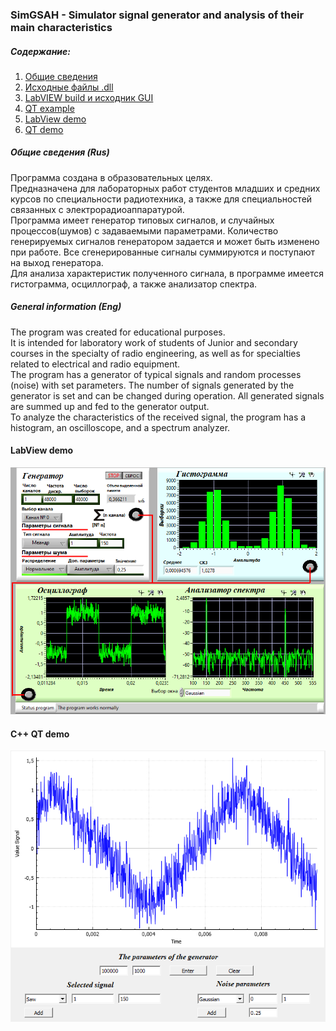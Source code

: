 ﻿ ### SimGSAH - Simulator signal generator and analysis of their main characteristics
 
##### Содержание:
1. [Общие сведения](#gen_inform)
2. [Исходные файлы .dll]
3. [LabVIEW build и исходник GUI]
4. [QT example]
5. [LabView demo](#LV_demo)
6. [QT demo](#QT_demo)
 
##### <a name = "gen_inform"></a>    Общие сведения (Rus)
Программа создана в образовательных целях.\
Предназначена для лабораторных работ студентов младших и средних курсов по специальности радиотехника, а также для специальностей связанных с электрорадиоаппаратурой.\
Программа имеет генератор типовых сигналов, и случайных процессов(шумов) с задаваемыми параметрами. Количество генерируемых сигналов генератором задается и может быть изменено при работе. Все сгенерированные сигналы суммируются и поступают на выход генератора.\
Для анализа характеристик полученного сигнала, в программе имеется гистограмма, осциллограф, а также анализатор спектра.

##### General information (Eng)
The program was created for educational purposes.\
It is intended for laboratory work of students of Junior and secondary courses in the specialty of radio engineering, as well as for specialties related to electrical and radio equipment.\
The program has a generator of typical signals and random processes (noise) with set parameters. The number of signals generated by the generator is set and can be changed during operation. All generated signals are summed up and fed to the generator output.\
To analyze the characteristics of the received signal, the program has a histogram, an oscilloscope, and a spectrum analyzer.

#### <a name = "LV_demo"></a>    LabView demo
![LabView_demo]
 
#### <a name = "QT_demo"></a>    C++ QT demo
![QT_demo]

[Исходные файлы .dll]:https://github.com/Reifat/SimGSAH/tree/master/src_dll
[LabVIEW build и исходник GUI]:https://github.com/Reifat/SimGSAH/tree/master/src_labview
[QT example]:https://github.com/Reifat/SimGSAH/tree/master/qt_example
[LabView_demo]:https://raw.githubusercontent.com/Reifat/SimGSAH/master/pictures/Meander%20plus%20noise.PNG
[QT_demo]:https://raw.githubusercontent.com/Reifat/SimGSAH/master/pictures/Qt_example.PNG
